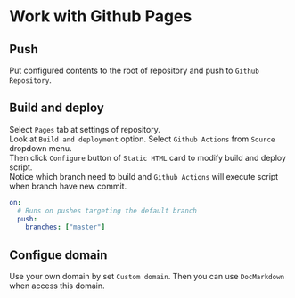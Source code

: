 ﻿# Work with Github Pages

## Push
Put configured contents to the root of repository and push to `Github Repository`.

## Build and deploy
Select `Pages` tab at settings of repository.  
Look at `Build and deployment` option.
Select `Github Actions` from `Source` dropdown menu.  
Then click `Configure` button of `Static HTML` card to modify build and deploy script.  
Notice which branch need to build and `Github Actions` will execute script when branch have new commit.
```yaml
on:
  # Runs on pushes targeting the default branch
  push:
    branches: ["master"]
```

## Configue domain
Use your own domain by set `Custom domain`.
Then you can use `DocMarkdown` when access this domain.